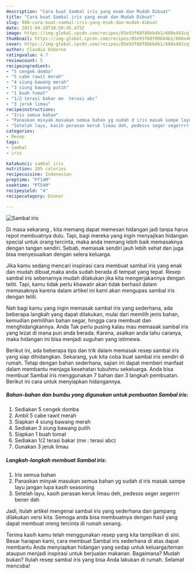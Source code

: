 ```yaml
---
description: "Cara buat Sambal iris yang enak dan Mudah Dibuat"
title: "Cara buat Sambal iris yang enak dan Mudah Dibuat"
slug: 980-cara-buat-sambal-iris-yang-enak-dan-mudah-dibuat
date: 2021-04-20T18:50:45.475Z
image: https://img-global.cpcdn.com/recipes/05e93f68f80bb4b1/680x482cq70/sambal-iris-foto-resep-utama.jpg
thumbnail: https://img-global.cpcdn.com/recipes/05e93f68f80bb4b1/680x482cq70/sambal-iris-foto-resep-utama.jpg
cover: https://img-global.cpcdn.com/recipes/05e93f68f80bb4b1/680x482cq70/sambal-iris-foto-resep-utama.jpg
author: Claudia Osborne
ratingvalue: 4.7
reviewcount: 5
recipeingredient:
- "5 cengek domba"
- "5 cabe rawit merah"
- "4 siung bawang merah"
- "3 siung bawang putih"
- "1 buah tomat"
- "1/2 terasi bakar me  terasi abc"
- "3 jeruk limau"
recipeinstructions:
- "Iris semua bahan"
- "Panaskan minyak masukan semua bahan yg sudah d iris masak sampe layu jangan lupa kasih seasoning"
- "Setelah layu, kasih perasan keruk limau deh, pedesss seger segerrrr bener dah"
categories:
- Resep
tags:
- sambal
- iris

katakunci: sambal iris 
nutrition: 205 calories
recipecuisine: Indonesian
preptime: "PT14M"
cooktime: "PT54M"
recipeyield: "4"
recipecategory: Dinner

---
```



![Sambal iris](https://img-global.cpcdn.com/recipes/05e93f68f80bb4b1/680x482cq70/sambal-iris-foto-resep-utama.jpg)

Di masa  sekarang , kita memang dapat memesan hidangan jadi tanpa harus repot membuatnya dulu. Tapi, bagi mereka yang ingin menyajikan hidangan special untuk orang tercinta, maka anda memang lebih baik memasaknya dengan tangan sendiri. Sebab, memasak sendiri jauh lebih sehat dan juga bisa menyesuaikan dengan selera keluarga.

Jika kamu sedang mencari inspirasi cara membuat sambal iris yang enak dan mudah dibuat,maka anda sudah berada di tempat yang tepat. Resep sambal iris  sebenarnya mudah dilakukan jika kita mengerjakannya dengan teliti. Tapi, kamu tidak perlu khawatir akan tidak berhasil dalam memasaknya 
karena dalam artikel ini kami akan mengupas sambal iris dengan teliti.  



Nah bagi kamu yang ingin memasak sambal iris yang sederhana, ada beberapa langkah yang dapat dilakukan, mulai dari memilih jenis bahan, kemudian pemilihan bahan segar, hingga cara membuat dan menghidangkannya. Anda Tak perlu pusing kalau mau memasak sambal iris yang lezat di mana pun anda berada. Karena, asalkan anda  tahu caranya, maka hidangan ini bisa menjadi suguhan yang istimewa.

Berikut ini, ada beberapa tips dan trik dalam memasak resep sambal iris yang siap dihidangkan. Sekarang, yuk kita coba buat sambal iris sendiri di rumah. Tetap dengan bahan sederhana, sajian ini dapat memberi manfaat dalam membantu menjaga kesehatan tubuhmu sekeluarga. Anda bisa membuat Sambal iris menggunakan 7 bahan dan 3 langkah pembuatan. Berikut ini cara untuk menyiapkan hidangannya.

<!--inarticleads1-->

##### Bahan-bahan dan bumbu yang digunakan untuk pembuatan Sambal iris:

1. Sediakan 5 cengek domba
1. Ambil 5 cabe rawit merah
1. Siapkan 4 siung bawang merah
1. Sediakan 3 siung bawang putih
1. Siapkan 1 buah tomat
1. Sediakan 1/2 terasi bakar (me : terasi abc)
1. Gunakan 3 jeruk limau




<!--inarticleads2-->

##### Langkah-langkah membuat Sambal iris:

1. Iris semua bahan
1. Panaskan minyak masukan semua bahan yg sudah d iris masak sampe layu jangan lupa kasih seasoning
1. Setelah layu, kasih perasan keruk limau deh, pedesss seger segerrrr bener dah




Jadi, itulah artikel mengenai  sambal iris  yang sederhana dan gampang dilakukan versi kita. Semoga anda bisa membuatnya dengan hasil yang dapat membuat oreng tercinta di rumah senang. 

Terima kasih kamu telah menggunakan resep yang kita tampilkan di sini. Besar harapan kami, cara membuat  Sambal iris sederhana di atas dapat membantu Anda menyiapkan hidangan yang sedap untuk keluarga/teman ataupun menjadi inspirasi untuk berjualan makanan. Bagaimana? Mudah bukan? Itulah resep sambal iris yang bisa Anda lakukan di rumah. Selamat mencoba!

